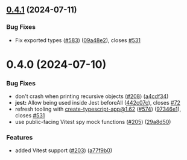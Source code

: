 ## [0.4.1](https://github.com/JoshuaKGoldberg/console-fail-test/compare/0.4.0...0.4.1) (2024-07-11)

### Bug Fixes

- Fix exported types ([#583](https://github.com/JoshuaKGoldberg/console-fail-test/issues/583)) ([09a48e2](https://github.com/JoshuaKGoldberg/console-fail-test/commit/09a48e2206ccc5f659f11d516ca4d973ef9a01a3)), closes [#531](https://github.com/JoshuaKGoldberg/console-fail-test/issues/531)

# 0.4.0 (2024-07-10)

### Bug Fixes

- don't crash when printing recursive objects ([#208](https://github.com/JoshuaKGoldberg/console-fail-test/issues/208)) ([a4cdf34](https://github.com/JoshuaKGoldberg/console-fail-test/commit/a4cdf3453bc17a3b90196e1cf5b154f474364e41))
- **jest:** Allow being used inside Jest beforeAll ([442c07c](https://github.com/JoshuaKGoldberg/console-fail-test/commit/442c07c57189bd177bfc6a6156ce050af739c97f)), closes [#72](https://github.com/JoshuaKGoldberg/console-fail-test/issues/72)
- refresh tooling with create-typescript-app@1.62 ([#574](https://github.com/JoshuaKGoldberg/console-fail-test/issues/574)) ([97346e1](https://github.com/JoshuaKGoldberg/console-fail-test/commit/97346e19ecf93b0c4fd0da4c94392174d8020077)), closes [#531](https://github.com/JoshuaKGoldberg/console-fail-test/issues/531)
- use public-facing Vitest spy mock functions ([#205](https://github.com/JoshuaKGoldberg/console-fail-test/issues/205)) ([29a8d50](https://github.com/JoshuaKGoldberg/console-fail-test/commit/29a8d50af467e2a80e5406027c7bc4cd6e8320bc))

### Features

- added Vitest support ([#203](https://github.com/JoshuaKGoldberg/console-fail-test/issues/203)) ([a77f9b0](https://github.com/JoshuaKGoldberg/console-fail-test/commit/a77f9b0deed60293d6c2b73167c74922c50ca861))
